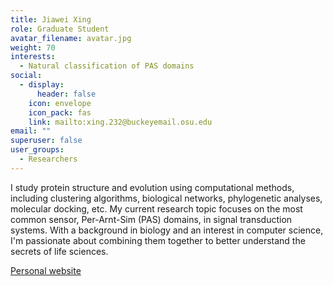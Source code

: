 ```yaml
---
title: Jiawei Xing
role: Graduate Student
avatar_filename: avatar.jpg
weight: 70
interests:
  - Natural classification of PAS domains
social:
  - display:
      header: false
    icon: envelope
    icon_pack: fas
    link: mailto:xing.232@buckeyemail.osu.edu
email: ""
superuser: false
user_groups:
  - Researchers
---
```


<div class="col-12 col-lg-12">
  <div class="row">
    <p>I study protein structure and evolution using computational methods, including clustering algorithms, biological networks, phylogenetic analyses, molecular docking, etc. My current research topic focuses on the most common sensor, Per-Arnt-Sim (PAS) domains, in signal transduction systems. With a background in biology and an interest in computer science, I'm passionate about combining them together to better understand the secrets of life sciences.</p>
    <p><a href="https://jiawei-xing.github.io/" target = "_blank">Personal website</a></p>
  </div>
</div>
